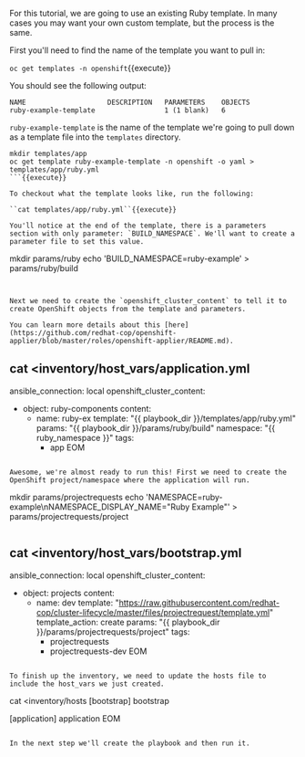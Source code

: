 For this tutorial, we are going to use an existing Ruby template. In many cases you may want your own custom template, but the process is the same.

First you'll need to find the name of the template you want to pull in:

``oc get templates -n openshift``{{execute}}

You should see the following output:
```
NAME                    DESCRIPTION   PARAMETERS    OBJECTS
ruby-example-template                 1 (1 blank)   6
```

`ruby-example-template` is the name of the template we're going to pull down as a template file into the `templates` directory.

```
mkdir templates/app
oc get template ruby-example-template -n openshift -o yaml > templates/app/ruby.yml
```{{execute}}

To checkout what the template looks like, run the following:

``cat templates/app/ruby.yml``{{execute}}

You'll notice at the end of the template, there is a parameters section with only parameter: `BUILD_NAMESPACE`. We'll want to create a parameter file to set this value.

```
mkdir params/ruby
echo 'BUILD_NAMESPACE=ruby-example' > params/ruby/build
```{{execute}}


Next we need to create the `openshift_cluster_content` to tell it to create OpenShift objects from the template and parameters.

You can learn more details about this [here](https://github.com/redhat-cop/openshift-applier/blob/master/roles/openshift-applier/README.md).

```
cat <<EOM >inventory/host_vars/application.yml
---
ansible_connection: local
openshift_cluster_content:
- object: ruby-components
    content:
    - name: ruby-ex
      template: "{{ playbook_dir }}/templates/app/ruby.yml"
      params: "{{ playbook_dir }}/params/ruby/build"
      namespace: "{{ ruby_namespace }}"
      tags:
      - app
EOM
```{{execute}}

Awesome, we're almost ready to run this! First we need to create the OpenShift project/namespace where the application will run.

```
mkdir params/projectrequests
echo 'NAMESPACE=ruby-example\nNAMESPACE_DISPLAY_NAME="Ruby Example"' > params/projectrequests/project
```{{execute}}

```
cat <<EOM >inventory/host_vars/bootstrap.yml
---
ansible_connection: local
openshift_cluster_content:
- object: projects
    content:
    - name: dev
      template: "https://raw.githubusercontent.com/redhat-cop/cluster-lifecycle/master/files/projectrequest/template.yml"
      template_action: create
      params: "{{ playbook_dir }}/params/projectrequests/project"
      tags:
      - projectrequests
      - projectrequests-dev
EOM
```{{execute}}

To finish up the inventory, we need to update the hosts file to include the host_vars we just created.

```
cat <<EOM >inventory/hosts
[bootstrap]
bootstrap

[application]
application
EOM
```{{execute}}

In the next step we'll create the playbook and then run it.